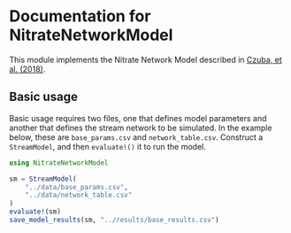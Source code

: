 # Documentation for NitrateNetworkModel

This module implements the Nitrate Network Model described in [Czuba, et al. (2018)](https://doi.org/10.1002/2017WR021859).

## Basic usage

Basic usage requires two files, one that defines model parameters and another that defines the stream network to be simulated. In the example below, these are `base_params.csv` and `network_table.csv`. Construct a `StreamModel`, and then `evaluate!()` it to run the model.

```julia
using NitrateNetworkModel

sm = StreamModel(
    "../data/base_params.csv", 
    "../data/network_table.csv"
)
evaluate!(sm)
save_model_results(sm, "../results/base_results.csv")
```

